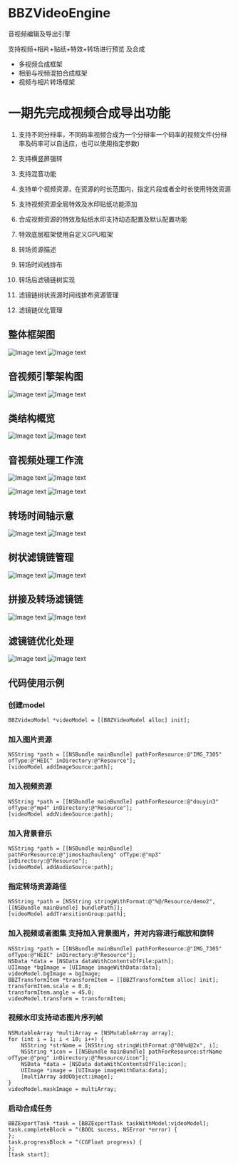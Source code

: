 # BBZVideoEngine
音视频编辑及导出引擎

支持视频+相片+贴纸+特效+转场进行预览 及合成 
* 多视频合成框架
* 相册与视频混拍合成框架 
* 视频与相片转场框架


# 一期先完成视频合成导出功能


1. 支持不同分辩率，不同码率视频合成为一个分辩率一个码率的视频文件(分辩率及码率可以自适应，也可以使用指定参数)
1. 支持横竖屏强转
1. 支持混音功能 
1. 支持单个视频资源，在资源的时长范围内，指定片段或者全时长使用特效资源
1. 支持视频资源全局特效及水印贴纸功能添加
1. 合成视频资源的特效及贴纸水印支持动态配置及默认配置功能
1. 特效底层框架使用自定义GPU框架

1. 转场资源描述 
1. 转场时间线排布 
1. 转场后滤镜链树实现 
1. 滤镜链树状资源时间线排布资源管理 
1. 滤镜链优化管理

## 整体框架图
![Image text](http://raw.githubusercontent.com/guolai/testCoreData/master/AVFoundation.png)
![Image text](https://github.com/guolai/testCoreData/blob/master/AVFoundation.png)


## 音视频引擎架构图
![Image text](http://raw.githubusercontent.com/guolai/testCoreData/master/AVFoundatioSimpleClass.png)
![Image text](https://github.com/guolai/testCoreData/blob/master/AVFoundatioSimpleClass.png)

## 类结构概览
![Image text](http://raw.githubusercontent.com/guolai/testCoreData/master/class.png)
![Image text](https://github.com/guolai/testCoreData/blob/master/class.png)

## 音视频处理工作流
![Image text](http://raw.githubusercontent.com/guolai/testCoreData/master/DescriptionWorkFlow.png)
![Image text](https://github.com/guolai/testCoreData/blob/master/DescriptionWorkFlow.png)

![Image text](http://raw.githubusercontent.com/guolai/testCoreData/master/VideoEngineWorkFlow.png)
![Image text](https://github.com/guolai/testCoreData/blob/master/VideoEngineWorkFlow.png)


## 转场时间轴示意
![Image text](http://raw.githubusercontent.com/guolai/testCoreData/master/TransitionFlow.png)
![Image text](https://github.com/guolai/testCoreData/blob/master/TransitionFlow.png)

## 树状滤镜链管理
![Image text](http://raw.githubusercontent.com/guolai/testCoreData/master/FilterTreeManage.png)
![Image text](https://github.com/guolai/testCoreData/blob/master/FilterTreeManage.png)

## 拼接及转场滤镜链
![Image text](http://raw.githubusercontent.com/guolai/testCoreData/master/transitionAndSplice.png)
![Image text](https://github.com/guolai/testCoreData/blob/master/transitionAndSplice.png)

## 滤镜链优化处理
![Image text](http://raw.githubusercontent.com/guolai/testCoreData/master/FilterOptimization.png)
![Image text](https://github.com/guolai/testCoreData/blob/master/FilterOptimization.png)

## 代码使用示例
### 创建model

    BBZVideoModel *videoModel = [[BBZVideoModel alloc] init];   


### 加入图片资源

    NSString *path = [[NSBundle mainBundle] pathForResource:@"IMG_7305" ofType:@"HEIC" inDirectory:@"Resource"];
    [videoModel addImageSource:path];  


### 加入视频资源

    NSString *path = [[NSBundle mainBundle] pathForResource:@"douyin3" ofType:@"mp4" inDirectory:@"Resource"];
    [videoModel addVideoSource:path];


### 加入背景音乐

    NSString *path = [[NSBundle mainBundle] pathForResource:@"jimoshazhouleng" ofType:@"mp3" inDirectory:@"Resource"];
    [videoModel addAudioSource:path];


### 指定转场资源路径

    NSString *path = [NSString stringWithFormat:@"%@/Resource/demo2", [[NSBundle mainBundle] bundlePath]];
    [videoModel addTransitionGroup:path];


### 加入视频或者图集 支持加入背景图片，并对内容进行缩放和旋转

    NSString *path = [[NSBundle mainBundle] pathForResource:@"IMG_7305" ofType:@"HEIC" inDirectory:@"Resource"];
    NSData *data = [NSData dataWithContentsOfFile:path];
    UIImage *bgImage = [UIImage imageWithData:data];
    videoModel.bgImage = bgImage;
    BBZTransformItem *transformItem = [[BBZTransformItem alloc] init];
    transformItem.scale = 0.8;
    transformItem.angle = 45.0;
    videoModel.transform = transformItem;


### 视频水印支持动态图片序列帧

    NSMutableArray *multiArray = [NSMutableArray array];
    for (int i = 1; i < 10; i++) {
        NSString *strName = [NSString stringWithFormat:@"00%d@2x", i];
        NSString *icon = [[NSBundle mainBundle] pathForResource:strName ofType:@"png" inDirectory:@"Resource/icon"];
        NSData *data = [NSData dataWithContentsOfFile:icon];
        UIImage *image = [UIImage imageWithData:data];
        [multiArray addObject:image];
    }
    videoModel.maskImage = multiArray;


### 启动合成任务

    BBZExportTask *task = [BBZExportTask taskWithModel:videoModel];
    task.completeBlock = ^(BOOL sucess, NSError *error) {
    };
    task.progressBlock = ^(CGFloat progress) {
    };
    [task start];
